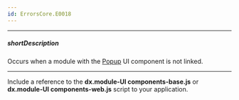 ```yaml
---
id: ErrorsCore.E0018
---
```

---
##### shortDescription
Occurs when a module with the [Popup](/api-reference/10%20UI%20Widgets/dxPopup '/Documentation/ApiReference/UI_Widgets/dxPopup/') UI component is not linked.

---
Include a reference to the **dx.module-UI components-base.js** or **dx.module-UI components-web.js** script to your application.